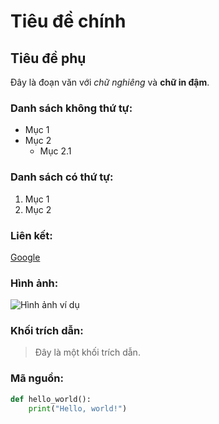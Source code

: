 # Tiêu đề chính

## Tiêu đề phụ

Đây là đoạn văn với *chữ nghiêng* và **chữ in đậm**.

### Danh sách không thứ tự:
- Mục 1
- Mục 2
  - Mục 2.1

### Danh sách có thứ tự:
1. Mục 1
2. Mục 2

### Liên kết:
[Google](https://www.google.com)

### Hình ảnh:
![Hình ảnh ví dụ](https://www.example.com/image.jpg)

### Khối trích dẫn:
> Đây là một khối trích dẫn.

### Mã nguồn:
```python
def hello_world():
    print("Hello, world!")
